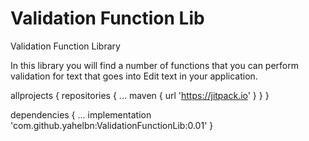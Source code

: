 # Validation Function Lib
Validation Function Library

In this library you will find a number of functions that you can perform validation
for text that goes into Edit text in your application.

allprojects {
    repositories {
...
        maven { url 'https://jitpack.io' }
}
}

dependencies {
...
    implementation 'com.github.yahelbn:ValidationFunctionLib:0.01'
}

